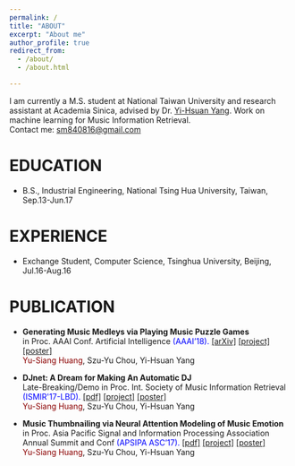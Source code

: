 ```yaml
---
permalink: /
title: "ABOUT"
excerpt: "About me"
author_profile: true
redirect_from: 
  - /about/
  - /about.html

---
```

I am currently a M.S. student at National Taiwan University and research assistant at Academia Sinica, advised by Dr. [Yi-Hsuan Yang](http://mac.citi.sinica.edu.tw/~yang/). Work on machine learning for Music Information Retrieval. <br />
Contact me: sm840816@gmail.com

EDUCATION
======
* B.S., Industrial Engineering, National Tsing Hua University, Taiwan,  Sep.13-Jun.17

EXPERIENCE
=====
* Exchange Student, Computer Science, Tsinghua University, Beijing,  Jul.16-Aug.16

PUBLICATION
======
* __Generating Music Medleys via Playing Music Puzzle Games__<br />
in Proc. AAAI Conf. Artificial Intelligence <span style="color:blue">(AAAI’18).</span> [\[arXiv\]](https://arxiv.org/abs/1709.04384) [\[project\]](https://remyhuang.github.io/music_puzzle_game) [\[poster\]](https://remyhuang.github.io/files/huang18aaai-poster.pdf)<br />
<span style="color:darkred">Yu-Siang Huang</span>, Szu-Yu Chou, Yi-Hsuan Yang

* __DJnet: A Dream for Making An Automatic DJ__<br />
Late-Breaking/Demo in Proc. Int. Society of Music Information Retrieval <span style="color:blue">(ISMIR'17-LBD).</span> [\[pdf\]](https://remyhuang.github.io/files/huang17ismir-lbd.pdf) [\[project\]](https://remyhuang.github.io/DJnet) [\[poster\]](https://remyhuang.github.io/files/huang17ismir-lbd-poster.pdf)<br />
<span style="color:darkred">Yu-Siang Huang</span>, Szu-Yu Chou, Yi-Hsuan Yang

* __Music Thumbnailing via Neural Attention Modeling of Music Emotion__<br />
in Proc. Asia Pacific Signal and Information Processing Association Annual Summit and Conf <span style="color:blue">(APSIPA ASC’17).</span> [\[pdf\]](https://remyhuang.github.io/files/huang17apsipa.pdf) [\[project\]](https://remyhuang.github.io/music_thumbnailing) [\[poster\]](https://remyhuang.github.io/files/huang17apsipa-poster.pdf)<br />
<span style="color:darkred">Yu-Siang Huang</span>, Szu-Yu Chou, Yi-Hsuan Yang
